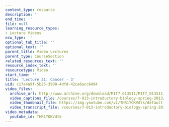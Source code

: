 ```yaml
---
content_type: resource
description: ''
end_time: ''
file: null
learning_resource_types:
- Lecture Videos
ocw_type: ''
optional_tab_title: ''
optional_text: ''
parent_title: Video Lectures
parent_type: CourseSection
related_resources_text: ''
resource_index_text: ''
resourcetype: Video
start_time: ''
title: 'Lecture 31: Cancer - 3'
uid: c17a4a9f-5b25-3990-4dfd-42ca6acc6494
video_files:
  archive_url: http://www.archive.org/download/MIT7.013S11/MIT7_013S11_lec31_300k.mp4
  video_captions_file: /courses/7-013-introductory-biology-spring-2013/7e674f4765ac55bd8ec29bc1d9ae6532_THR1YOKVdtk.vtt
  video_thumbnail_file: https://img.youtube.com/vi/THR1YOKVdtk/default.jpg
  video_transcript_file: /courses/7-013-introductory-biology-spring-2013/e6100e2b60c1863e290bc86d3eb4236d_THR1YOKVdtk.pdf
video_metadata:
  youtube_id: THR1YOKVdtk
---
```

